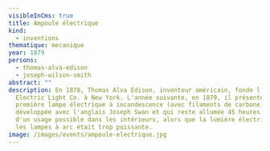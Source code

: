 ```yaml
---
visibleInCms: true
title: Ampoule électrique
kind:
  - inventions
thematique: mecanique
year: 1879
persons:
  - thomas-alva-edison
  - joseph-wilson-smith
abstract: ""
description: En 1878, Thomas Alva Edison, inventeur américain, fonde l'Edison
  Electric Light Co. à New York. L'année suivante, en 1879, il présente la
  première lampe électrique à incandescence (avec filaments de carbone)
  développée avec l'anglais Joseph Swan et qui reste allumée 45 heures. Elle est
  d'un usage possible dans les intérieurs, alors que la lumière électrique avec
  les lampes à arc était trop puissante.
image: /images/events/ampoule-electrique.jpg
---
```

